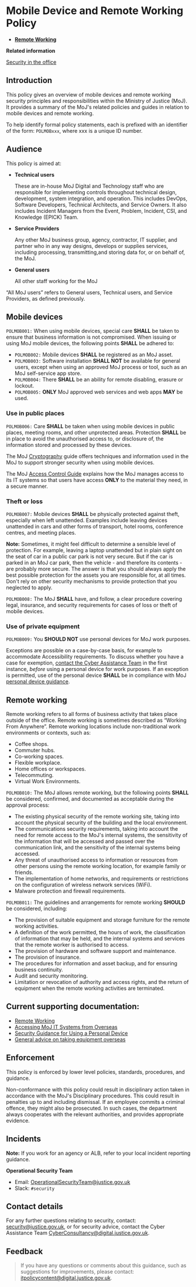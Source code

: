 # Mobile Device and Remote Working Policy

-   **[Remote Working](remote-working.md)**  


**Related information**  


[Security in the office](security-in-the-office.md)

## Introduction

This policy gives an overview of mobile devices and remote working security principles and responsibilities within the Ministry of Justice \(MoJ\). It provides a summary of the MoJ's related policies and guides in relation to mobile devices and remote working.

To help identify formal policy statements, each is prefixed with an identifier of the form: `POLMOBxxx`, where xxx is a unique ID number.

## Audience

This policy is aimed at:

-   **Technical users**

    These are in-house MoJ Digital and Technology staff who are responsible for implementing controls throughout technical design, development, system integration, and operation. This includes DevOps, Software Developers, Technical Architects, and Service Owners. It also includes Incident Managers from the Event, Problem, Incident, CSI, and Knowledge \(EPICK\) Team.

-   **Service Providers**

    Any other MoJ business group, agency, contractor, IT supplier, and partner who in any way designs, develops or supplies services, including processing, transmitting,and storing data for, or on behalf of, the MoJ.

-   **General users**

    All other staff working for the MoJ


“All MoJ users” refers to General users, Technical users, and Service Providers, as defined previously.

## Mobile devices

`POLMOB001:` When using mobile devices, special care **SHALL** be taken to ensure that business information is not compromised. When issuing or using MoJ mobile devices, the following points **SHALL** be adhered to:

-   `POLMOB002:` Mobile devices **SHALL** be registered as an MoJ asset.
-   `POLMOB003:` Software installation **SHALL NOT** be available for general users, except when using an approved MoJ process or tool, such as an MoJ self-service app store.
-   `POLMOB004:` There **SHALL** be an ability for remote disabling, erasure or lockout.
-   `POLMOB005:` **ONLY** MoJ approved web services and web apps **MAY** be used.

### Use in public places

`POLMOB006:` Care **SHALL** be taken when using mobile devices in public places, meeting rooms, and other unprotected areas. Protection **SHALL** be in place to avoid the unauthorised access to, or disclosure of, the information stored and processed by these devices.

The MoJ [Cryptography](cryptography.md) guide offers techniques and information used in the MoJ to support stronger security when using mobile devices.

The MoJ [Access Control Guide](access-control-guide.md) explains how the MoJ manages access to its IT systems so that users have access **ONLY** to the material they need, in a secure manner.

### Theft or loss

`POLMOB007:` Mobile devices **SHALL** be physically protected against theft, especially when left unattended. Examples include leaving devices unattended in cars and other forms of transport, hotel rooms, conference centres, and meeting places.

**Note:** Sometimes, it might feel difficult to determine a sensible level of protection. For example, leaving a laptop unattended but in plain sight on the seat of car in a public car park is not very secure. But if the car is parked in an MoJ car park, then the vehicle - and therefore its contents - are probably more secure. The answer is that you should always apply the best possible protection for the assets you are responsible for, at all times. Don't rely on other security mechanisms to provide protection that you neglected to apply.

`POLMOB008:` The MoJ **SHALL** have, and follow, a clear procedure covering legal, insurance, and security requirements for cases of loss or theft of mobile devices.

### Use of private equipment

`POLMOB009:` You **SHOULD NOT** use personal devices for MoJ work purposes.

Exceptions are possible on a case-by-case basis, for example to accommodate Accessibility requirements. To discuss whether you have a case for exemption, [contact the Cyber Assistance Team](#contact-details) in the first instance, *before* using a personal device for work purposes. If an exception is permitted, use of the personal device **SHALL** be in compliance with MoJ [personal device guidance](personal-devices.md).

## Remote working

Remote working refers to all forms of business activity that takes place outside of the office. Remote working is sometimes described as “Working From Anywhere”. Remote working locations include non-traditional work environments or contexts, such as:

-   Coffee shops.
-   Commuter hubs.
-   Co-working spaces.
-   Flexible workplace.
-   Home offices or workspaces.
-   Telecommuting.
-   Virtual Work Environments.

`POLMOB010:` The MoJ allows remote working, but the following points **SHALL** be considered, confirmed, and documented as acceptable during the approval process:

-   The existing physical security of the remote working site, taking into account the physical security of the building and the local environment.
-   The communications security requirements, taking into account the need for remote access to the MoJ's internal systems, the sensitivity of the information that will be accessed and passed over the communication link, and the sensitivity of the internal systems being accessed.
-   Any threat of unauthorised access to information or resources from other persons using the remote working location, for example family or friends.
-   The implementation of home networks, and requirements or restrictions on the configuration of wireless network services \(WiFi\).
-   Malware protection and firewall requirements.

`POLMOB011:` The guidelines and arrangements for remote working **SHOULD** be considered, including:

-   The provision of suitable equipment and storage furniture for the remote working activities.
-   A definition of the work permitted, the hours of work, the classification of information that may be held, and the internal systems and services that the remote worker is authorised to access.
-   The provision of hardware and software support and maintenance.
-   The provision of insurance.
-   The procedures for information and asset backup, and for ensuring business continuity.
-   Audit and security monitoring.
-   Limitation or revocation of authority and access rights, and the return of equipment when the remote working activities are terminated.

## Current supporting documentation:

-   [Remote Working](remote-working.md)
-   [Accessing MoJ IT Systems from Overseas](accessing-moj-it-systems-from-overseas.md)
-   [Security Guidance for Using a Personal Device](personal-devices.md)
-   [General advice on taking equipment overseas](general-advice-on-taking-equipment-overseas.md)

## Enforcement

This policy is enforced by lower level policies, standards, procedures, and guidance.

Non-conformance with this policy could result in disciplinary action taken in accordance with the MoJ's Disciplinary procedures. This could result in penalties up to and including dismissal. If an employee commits a criminal offence, they might also be prosecuted. In such cases, the department always cooperates with the relevant authorities, and provides appropriate evidence.

## Incidents

**Note:** If you work for an agency or ALB, refer to your local incident reporting guidance.

**Operational Security Team**

-   Email: [OperationalSecurityTeam@justice.gov.uk](mailto:OperationalSecurityTeam@justice.gov.uk)
-   Slack: `#security`

## Contact details

For any further questions relating to security, contact: [security@justice.gov.uk](mailto:security@justice.gov.uk), or for security advice, contact the Cyber Assistance Team [CyberConsultancy@digital.justice.gov.uk](mailto:CyberConsultancy@digital.justice.gov.uk).

## Feedback

> If you have any questions or comments about this guidance, such as suggestions for improvements, please contact: [itpolicycontent@digital.justice.gov.uk](mailto:itpolicycontent@digital.justice.gov.uk).

